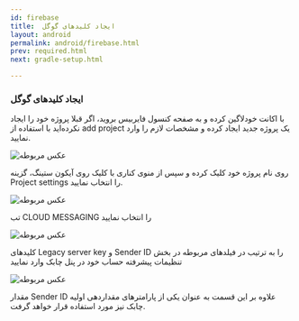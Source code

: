 ```yaml
---
id: firebase
title:  ایجاد کلیدهای گوگل
layout: android
permalink: android/firebase.html
prev: required.html
next: gradle-setup.html

---
```

### ایجاد کلیدهای گوگل

با اکانت خودلاگین کرده و به صفحه کنسول فایربیس بروید، اگر قبلا پروژه خود را ایجاد نکرده‌اید با استفاده از add project یک پروژه جدید ایجاد کرده و مشخصات لازم را وارد نمایید.

![عکس مربوطه](http://uupload.ir/files/189r_console.png)


روی نام پروژه خود کلیک کرده و سپس از منوی کناری با کلیک روی آیکون ستینگ، گزینه Project settings را انتخاب نمایید.

![عکس مربوطه](http://uupload.ir/files/4zw7_screen_shot_2017-12-30_at_11.49.18_am.png)


تب CLOUD MESSAGING را انتخاب نمایید

![عکس مربوطه](http://uupload.ir/files/vjyi_clousd.png)


کلیدهای Legacy server key و Sender ID را به ترتیب در فیلدهای مربوطه در بخش تنظیمات پیشرفته حساب خود در پنل چابک وارد نمایید

![عکس مربوطه](http://uupload.ir/files/b6mg_screen_shot_2017-12-30_at_11.58.08_am.png)


مقدار Sender ID علاوه بر این قسمت به عنوان یکی از پارامترهای مقداردهی اولیه چابک نیز مورد استفاده قرار خواهد گرفت.

